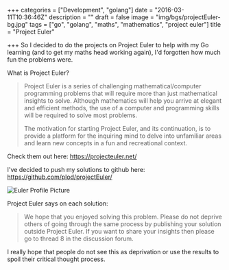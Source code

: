 +++
categories = ["Development", "golang"]
date = "2016-03-11T10:36:46Z"
description = ""
draft = false
image = "img/bgs/projectEuler-bg.jpg"
tags = ["go", "golang", "maths", "mathematics", "project euler"]
title = "Project Euler"

+++
So I decided to do the projects on Project Euler to help with my Go learning (and to get my maths head working again), I'd forgotten how much fun the problems were.

What is Project Euler?

> Project Euler is a series of challenging mathematical/computer programming problems that will require more than just mathematical insights to solve. Although mathematics will help you arrive at elegant and efficient methods, the use of a computer and programming skills will be required to solve most problems.
>
> The motivation for starting Project Euler, and its continuation, is to provide a platform for the inquiring mind to delve into unfamiliar areas and learn new concepts in a fun and recreational context.

Check them out here: https://projecteuler.net/

I've decided to push my solutions to github here: https://github.com/plod/projectEuler/ 

![Euler Profile Picture](https://projecteuler.net/profile/plod.png "plod")

Project Euler says on each solution:

>We hope that you enjoyed solving this problem. Please do not deprive others of going through the same process by publishing your solution outside Project Euler. If you want to share your insights then please go to thread 8 in the discussion forum.

I really hope that people do not see this as deprivation or use the results to spoil their critical thought process.